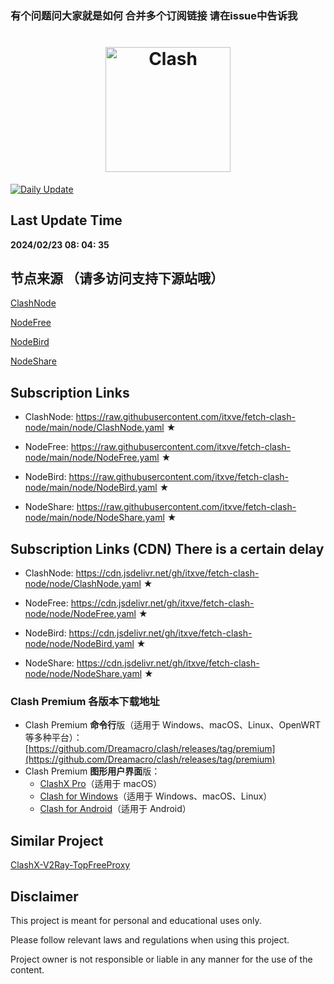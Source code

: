 ### 有个问题问大家就是如何 合并多个订阅链接 请在issue中告诉我 


<h1 align="center">
  <img src="https://github.com/Dreamacro/clash/raw/master/docs/logo.png" alt="Clash" width="200">
 
</h1>

[![Daily Update](https://github.com/itxve/fetch-clash-node/actions/workflows/update-node.yml/badge.svg?branch=main)](https://github.com/itxve/fetch-clash-node/actions/workflows/update-node.yml)

## Last Update Time

<b><time>2024/02/23 08: 04: 35</time></b>

## 节点来源 （请多访问支持下源站哦）
[ClashNode](https://clashnode.com)

[NodeFree](https://nodefree.org)

[NodeBird](https://nodebird.net)

[NodeShare](https://www.ziyuan1.fun/)


## Subscription Links

- ClashNode: https://raw.githubusercontent.com/itxve/fetch-clash-node/main/node/ClashNode.yaml ★

- NodeFree: https://raw.githubusercontent.com/itxve/fetch-clash-node/main/node/NodeFree.yaml ★

- NodeBird: https://raw.githubusercontent.com/itxve/fetch-clash-node/main/node/NodeBird.yaml ★

- NodeShare: https://raw.githubusercontent.com/itxve/fetch-clash-node/main/node/NodeShare.yaml ★



## Subscription Links (CDN) There is a certain delay

- ClashNode: https://cdn.jsdelivr.net/gh/itxve/fetch-clash-node/node/ClashNode.yaml ★

- NodeFree: https://cdn.jsdelivr.net/gh/itxve/fetch-clash-node/node/NodeFree.yaml ★
  
- NodeBird: https://cdn.jsdelivr.net/gh/itxve/fetch-clash-node/node/NodeBird.yaml ★

- NodeShare: https://cdn.jsdelivr.net/gh/itxve/fetch-clash-node/node/NodeShare.yaml ★



### Clash Premium 各版本下载地址

- Clash Premium **命令行**版（适用于 Windows、macOS、Linux、OpenWRT 等多种平台）：[https://github.com/Dreamacro/clash/releases/tag/premium](https://github.com/Dreamacro/clash/releases/tag/premium)
- Clash Premium **图形用户界面**版：
  - [ClashX Pro](https://install.appcenter.ms/users/clashx/apps/clashx-pro/distribution_groups/public)（适用于 macOS）
  - [Clash for Windows](https://github.com/Fndroid/clash_for_windows_pkg/releases)（适用于 Windows、macOS、Linux）
  - [Clash for Android](https://github.com/Kr328/ClashForAndroid/releases)（适用于 Android）

## Similar Project

[ClashX-V2Ray-TopFreeProxy](https://github.com/WilliamStar007/ClashX-V2Ray-TopFreeProxy)

## Disclaimer

This project is meant for personal and educational uses only.

Please follow relevant laws and regulations when using this project.

Project owner is not responsible or liable in any manner for the use of the content.
